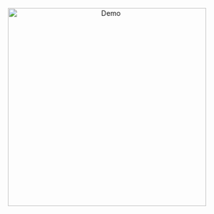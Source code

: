 <p align="center">
  <img src="https://i.pinimg.com/originals/79/0d/5b/790d5bdf76fb36425565575fe1283ac4.gif" alt="Demo" width="400" />
</p>
